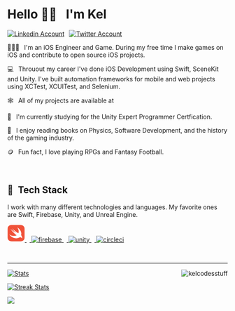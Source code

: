 <h1 align="left">Hello 👋🏽 &ensp;I'm Kel</h1>

<a href="https://www.linkedin.com/in/kelcodesstuff/"><img src="https://cdn.worldvectorlogo.com/logos/linkedin-icon-2.svg" title="Linkedin" alt="Linkedin Account" width="30"/></a>
&ensp;<a href="https://twitter.com/isEqualToKel"><img src="https://cdn.worldvectorlogo.com/logos/twitter-6.svg" title="Twitter" alt="Twitter Account" width="40"/></a> 


<!-- Actual text -->

👨🏽‍💻&ensp; I'm an iOS Engineer and Game. During my free time I make games on iOS and contribute to open source iOS projects.

💻&ensp; Throuout my career I've done iOS Development using Swift, SceneKit and Unity. I've built automation frameworks for mobile and web projects using XCTest, XCUITest, and Selenium. 

🕸&ensp; All of my projects are available at 

🏫&ensp; I'm currently studying for the Unity Expert Programmer Certfication.

📗&ensp; I enjoy reading books on Physics, Software Development, and the history of the gaming industry.

🪙&ensp; Fun fact, I love playing RPGs and Fantasy Football. 

<br>

## 🥞&ensp;Tech Stack
 
I work with many different technologies and languages. My favorite ones are Swift, Firebase, Unity, and Unreal Engine.
 
<p align="left"> 
  <a href="https://developer.apple.com/swift/" target="_blank" rel="noreferrer"> <img src="https://raw.githubusercontent.com/devicons/devicon/master/icons/swift/swift-original.svg" alt="swift" width="40" height="40"/> </a>
  &ensp;<a href="https://firebase.google.com/" target="_blank" rel="noreferrer"> <img src="https://www.vectorlogo.zone/logos/firebase/firebase-icon.svg" alt="firebase" width="40" height="40"/> </a>
    &ensp;<a href="https://unity.com/" target="_blank" rel="noreferrer"> <img src="https://www.vectorlogo.zone/logos/unity3d/unity3d-icon.svg" alt="unity" width="40" height="40"/> </a>
  &ensp;<a href="https://circleci.com" target="_blank" rel="noreferrer"> <img src="https://www.vectorlogo.zone/logos/circleci/circleci-icon.svg" alt="circleci" width="40" height="40"/> </a>
</p>

<br>

---
<img align="right" src="https://github-readme-stats.vercel.app/api/top-langs/?username=kelcodesstuff&theme=merko" alt="kelcodesstuff" />

[<img alt="Stats" width="49%" src="https://github-readme-stats.vercel.app/api?username=kelcodesstuff&show_icons=true&hide_border=false&theme=merko">](https://github-readme-stats.vercel.app/api?username=codlipa&show_icons=true&hide_border=false&theme=merko)

[<img alt="Streak Stats" width="49%" src="https://github-readme-streak-stats.herokuapp.com/?user=kelcodesstuff&hide_border=false&theme=merko">](https://github-readme-streak-stats.herokuapp.com/?user=codlipa&hide_border=false&theme=merko)


![](https://komarev.com/ghpvc/?username=kelcodesstuff)
